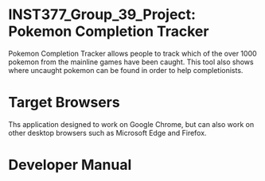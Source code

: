 # INST377_Group_39_Project: Pokemon Completion Tracker
Pokemon Completion Tracker allows people to track which of the over 1000 pokemon from the mainline games have been caught. This tool also shows where uncaught pokemon can be found in order to help completionists.
# Target Browsers
Ths application designed to work on Google Chrome, but can also work on other desktop browsers such as Microsoft Edge and Firefox.
# Developer Manual
